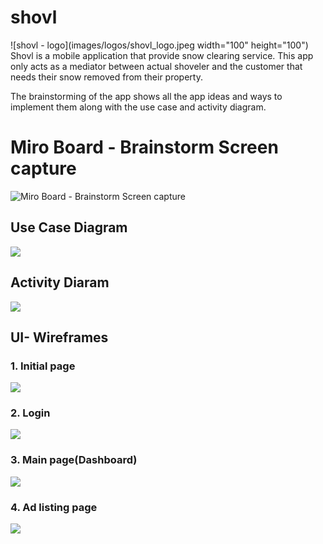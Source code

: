 # **shovl**
![shovl - logo](images/logos/shovl_logo.jpeg width="100" height="100")
Shovl is a mobile application that provide snow clearing service. This app only acts as a mediator between actual shoveler and the customer that needs their snow removed from their property.

The brainstorming of the app shows all the app ideas and ways to implement them along with the use case and activity diagram.

# Miro Board - Brainstorm Screen capture

![Miro Board - Brainstorm Screen capture](images/Shovl_Miro_Board_ss.png) 

## Use Case Diagram

![](images/Snow_clearing_use_case.jpeg)

## Activity Diaram
![](images/activity_diagram_snow_clearing_service.jpeg)

## UI- Wireframes

### 1. Initial page

![](images/landing_page.png)

### 2. Login

![](images/Login.png)

### 3. Main page(Dashboard)

![](images/Mainactivity.png)

### 4. Ad listing page

![](images/Ad_listing_page.png)



